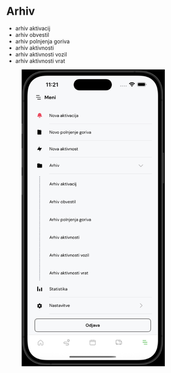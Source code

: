 # Arhiv

* arhiv aktivacij
* arhiv obvestil
* arhiv polnjenja goriva
* arhiv aktivnosti
* arhiv aktivnosti vozil
* arhiv aktivnosti vrat

<figure><img src="../../.gitbook/assets/pasted-movie-6622 (1).png" alt="" width="375"><figcaption></figcaption></figure>
